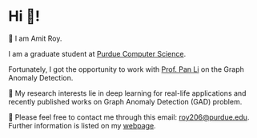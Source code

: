 
# Hi 👋! 
🌱 I am Amit Roy. 

I am a graduate student at [Purdue Computer Science](https://www.cs.purdue.edu/). 

Fortunately, I got the opportunity to work with [Prof. Pan Li](https://www.cs.purdue.edu/people/faculty/panli.html) on the Graph Anomaly Detection.

🧐 My research interests lie in deep learning for real-life applications and recently published works on Graph Anomaly Detection (GAD) problem.

🌟 Please feel free to contact me through this email: roy206@purdue.edu. Further information is listed on my [webpage](https://amitroy7781.github.io/). 

